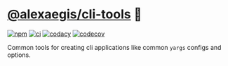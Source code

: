 # [@alexaegis/cli-tools](https://github.com/AlexAegis/common/tree/master/packages/cli-tools) 📝

[![npm](https://img.shields.io/npm/v/@alexaegis/cli-tools/latest)](https://www.npmjs.com/package/@alexaegis/cli-tools)
[![ci](https://github.com/AlexAegis/common/actions/workflows/cicd.yml/badge.svg)](https://github.com/AlexAegis/common/actions/workflows/cicd.yml)
[![codacy](https://app.codacy.com/project/badge/Grade/402dd6d7fcbd4cde86fdf8e7d948fcde)](https://www.codacy.com/gh/AlexAegis/common/dashboard?utm_source=github.com&utm_medium=referral&utm_content=AlexAegis/common&utm_campaign=Badge_Grade)
[![codecov](https://codecov.io/gh/AlexAegis/common/branch/master/graph/badge.svg?token=kw8ZeoPbUh)](https://codecov.io/gh/AlexAegis/common)

Common tools for creating cli applications like common `yargs` configs and
options.
